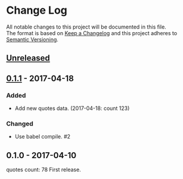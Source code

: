 # Change Log
All notable changes to this project will be documented in this file.  
The format is based on [Keep a Changelog](http://keepachangelog.com/)
and this project adheres to [Semantic Versioning](http://semver.org/).

## [Unreleased]

## [0.1.1] - 2017-04-18
### Added
- Add new quotes data. (2017-04-18: count 123)

### Changed
- Use babel compile. #2

## 0.1.0 - 2017-04-10
quotes count: 78
First release.

[Unreleased]: https://github.com/archco/wise-quotes/compare/v0.1.1...master
[0.1.1]: https://github.com/archco/wise-quotes/compare/v0.1.0...v0.1.1

